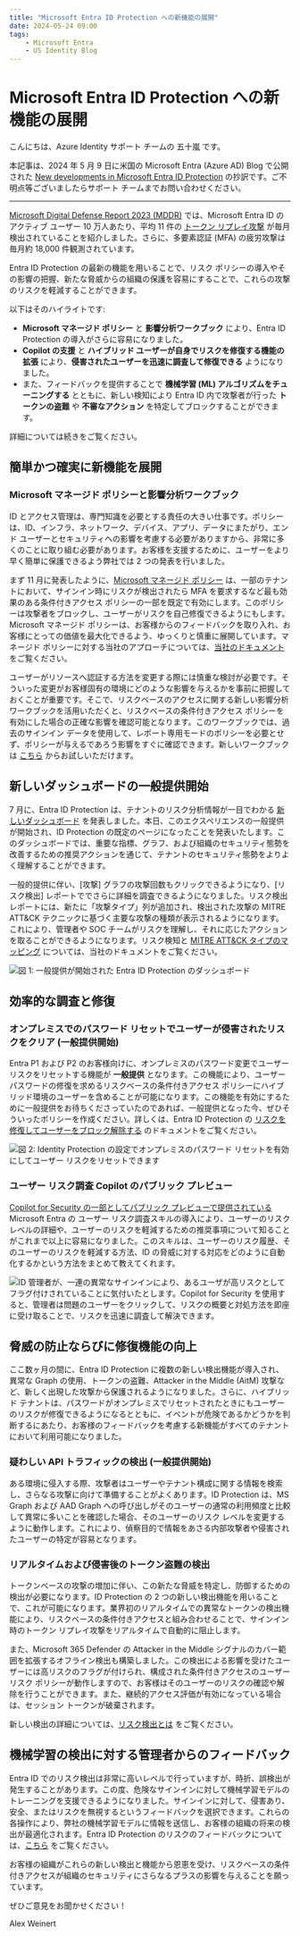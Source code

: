 ```yaml
---
title: "Microsoft Entra ID Protection への新機能の展開"
date: 2024-05-24 09:00
tags:
    - Microsoft Entra
    - US Identity Blog
---
```

# Microsoft Entra ID Protection への新機能の展開

こんにちは、Azure Identity サポート チームの 五十嵐 です。

本記事は、2024 年 5 月 9 日に米国の Microsoft Entra (Azure AD) Blog で公開された [New developments in Microsoft Entra ID Protection](https://techcommunity.microsoft.com/t5/microsoft-entra-blog/new-developments-in-microsoft-entra-id-protection/ba-p/4062701) の抄訳です。ご不明点等ございましたらサポート チームまでお問い合わせください。

----

[Microsoft Digital Defense Report 2023 (MDDR)](https://www.microsoft.com/ja-jp/security/security-insider/microsoft-digital-defense-report-2023) では、Microsoft Entra ID のアクティブ ユーザー 10 万人あたり、平均 11 件の [トークン リプレイ攻撃](https://learn.microsoft.com/ja-jp/entra/id-protection/concept-identity-protection-risks#anomalous-token) が毎月検出されていることを紹介しました。さらに、多要素認証 (MFA) の疲労攻撃は毎月約 18,000 件観測されています。

Entra ID Protection の最新の機能を用いることで、リスク ポリシーの導入やその影響の把握、新たな脅威からの組織の保護を容易にすることで、これらの攻撃のリスクを軽減することができます。 

以下はそのハイライトです:

- **Microsoft マネージド ポリシー** と **影響分析ワークブック** により、Entra ID Protection の導入がさらに容易になりました。
- **Copilot の支援** と **ハイブリッド ユーザーが自身でリスクを修復する機能の拡張** により、**侵害されたユーザーを迅速に調査して修復できる** ようになりました。
- また、フィードバックを提供することで **機械学習 (ML) アルゴリズムをチューニングする** とともに、新しい検知により Entra ID 内で攻撃者が行った **トークンの盗難** や **不審なアクション** を特定してブロックすることができます。 

詳細については続きをご覧ください。

## 簡単かつ確実に新機能を展開

### Microsoft マネージド ポリシーと影響分析ワークブック

ID とアクセス管理は、専門知識を必要とする責任の大きい仕事です。ポリシーは、ID、インフラ、ネットワーク、デバイス、アプリ、データにまたがり、エンド ユーザーとセキュリティへの影響を考慮する必要がありますから、非常に多くのことに取り組む必要があります。お客様を支援するために、ユーザーをより早く簡単に保護できるよう弊社では 2 つの発表を行いました。

まず 11 月に発表したように、[Microsoft マネージド ポリシー](https://learn.microsoft.com/ja-jp/entra/identity/conditional-access/managed-policies) は、一部のテナントにおいて、サインイン時にリスクが検出されたら MFA を要求するなど最も効果のある条件付きアクセス ポリシーの一部を既定で有効にします。このポリシーは攻撃者をブロックし、ユーザーがリスクを自己修復できるようにもします。Microsoft マネージド ポリシーは、お客様からのフィードバックを取り入れ、お客様にとっての価値を最大化できるよう、ゆっくりと慎重に展開しています。マネージド ポリシーに対する当社のアプローチについては、[当社のドキュメント](https://learn.microsoft.com/ja-jp/entra/identity/conditional-access/managed-policies) をご覧ください。

ユーザーがリソースへ認証する方法を変更する際には慎重な検討が必要です。そういった変更がお客様固有の環境にどのような影響を与えるかを事前に把握しておくことが重要です。そこで、リスクベースのアクセスに関する新しい影響分析ワークブックを活用いただくと、リスクベースの条件付きアクセス ポリシーを有効にした場合の正確な影響を確認可能となります。このワークブックでは、過去のサインイン データを使用して、レポート専用モードのポリシーを必要とせず、ポリシーが与えるであろう影響をすぐに確認できます。新しいワークブックは [こちら](https://learn.microsoft.com/ja-jp/entra/id-protection/workbook-risk-based-policy-impact) からお試しいただけます。

## 新しいダッシュボードの一般提供開始

7 月に、Entra ID Protection は、テナントのリスク分析情報が一目でわかる [新しいダッシュボード](https://jpazureid.github.io/blog/azure-active-directory/what-s-new-with-microsoft-entra-id-protection/) を発表しました。本日、このエクスペリエンスの一般提供が開始され、ID Protection の既定のページになったことを発表いたします。このダッシュボードでは、重要な指標、グラフ、および組織のセキュリティ態勢を改善するための推奨アクションを通じて、テナントのセキュリティ態勢をよりよく理解することができます。

一般的提供に伴い、[攻撃] グラフの攻撃回数もクリックできるようになり、[リスク検出] レポートででさらに詳細を調査できるようになりました。リスク検出レポートには、新たに「攻撃タイプ」列が追加され、検出された攻撃の MITRE ATT&CK テクニックに基づく主要な攻撃の種類が表示されるようになります。これにより、管理者や SOC チームがリスクを理解し、それに応じたアクションを取ることができるようになります。リスク検知と [MITRE ATT&CK タイプのマッピング](https://learn.microsoft.com/ja-jp/entra/id-protection/id-protection-dashboard#risk-detection-type-to-mitre-attack-type-mapping) については、当社のドキュメントをご覧ください。

![図 1: 一般提供が開始された Entra ID Protection のダッシュボード](./new-developments-in-microsoft-entra-id-protection/new-developments-in-microsoft-entra-id-protection-1.png)

## 効率的な調査と修復

### オンプレミスでのパスワード リセットでユーザーが侵害されたリスクをクリア (一般提供開始)

Entra P1 および P2 のお客様向けに、オンプレミスのパスワード変更でユーザー リスクをリセットする機能が **一般提供** となります。この機能により、ユーザー パスワードの修復を求めるリスクベースの条件付きアクセス ポリシーにハイブリッド環境のユーザーを含めることが可能になります。この機能を有効にするために一般提供をお待ちくださっていたのであれば、一般提供となった今、ぜひそういったポリシーを作成ください。詳しくは、Entra ID Protection の [リスクを修復してユーザーをブロック解除する](https://learn.microsoft.com/ja-jp/entra/id-protection/howto-identity-protection-remediate-unblock#allow-on-premises-password-reset-to-remediate-user-risks) のドキュメントをご覧ください。

![図 2: Identity Protection の設定でオンプレミスのパスワード リセットを有効にしてユーザー リスクをリセットできます](./new-developments-in-microsoft-entra-id-protection/new-developments-in-microsoft-entra-id-protection-2.png)

### ユーザー リスク調査 Copilot のパブリック プレビュー

[Copilot for Security の一部としてパブリック プレビューで提供されている](https://jpazureid.github.io/blog/azure-active-directory/microsoft-entra-adds-identity-skills-to-copilot-for-security%20copy/) Microsoft Entra の ユーザー リスク調査スキルの導入により、ユーザーのリスク レベルの詳細や、ユーザーのリスクを軽減するための推奨事項について知ることがこれまで以上に容易になりました。このスキルは、ユーザーのリスク履歴、そのユーザーのリスクを軽減する方法、ID の脅威に対する対応をどのように自動化するかという方法をまとめて教えてくれます。

![ID 管理者が、一連の異常なサインインにより、あるユーザが高リスクとしてフラグ付けされていることに気付いたとします。Copilot for Security を使用すると、管理者は問題のユーザーをクリックして、リスクの概要と対処方法を即座に受け取ることで、リスクを迅速に調査して解決できます。](./new-developments-in-microsoft-entra-id-protection/new-developments-in-microsoft-entra-id-protection-3.gif)

## 脅威の防止ならびに修復機能の向上

ここ数ヶ月の間に、Entra ID Protection に複数の新しい検出機能が導入され、異常な Graph の使用、トークンの盗難、Attacker in the Middle (AitM) 攻撃など、新しく出現した攻撃から保護されるようになりました。さらに、ハイブリッド テナントは、パスワードがオンプレミスでリセットされたときにもユーザーのリスクが修復できるようになるとともに、イベントが危険であるかどうかを判断するにあたり、お客様のフィードバックを考慮する新機能がすべてのテナントにおいて利用可能になりました。

### 疑わしい API トラフィックの検出 (一般提供開始)

ある環境に侵入する際、攻撃者はユーザーやテナント構成に関する情報を検索し、さらなる攻撃に向けて準備することがよくあります。ID Protection は、MS Graph および AAD Graph への呼び出しがそのユーザーの通常の利用頻度と比較して異常に多いことを確認した場合、そのユーザーのリスク レベルを変更するように動作します。これにより、偵察目的で情報をあさる内部攻撃者や侵害されたユーザーの特定が容易となります。

### リアルタイムおよび侵害後のトークン盗難の検出

トークンベースの攻撃の増加に伴い、この新たな脅威を特定し、防御するための検出が必要になります。ID Protection の 2 つの新しい検出機能を用いることで、これが可能になります。業界初のリアルタイムでの異常なトークンの検出機能により、リスクベースの条件付きアクセスと組み合わせることで、サインイン時のトークン リプレイ攻撃をリアルタイムで自動的に阻止します。

また、Microsoft 365 Defender の Attacker in the Middle シグナルのカバー範囲を拡張するオフライン検出も構築しました。この検出による影響を受けたユーザーには高リスクのフラグが付けられ、構成された条件付きアクセスのユーザー リスク ポリシーが動作しますので、お客様はそのユーザーのリスクの確認や解除を行うことができます。また、継続的アクセス評価が有効になっている場合は、セッション トークンが破棄されます。

新しい検出の詳細については、[リスク検出とは](https://learn.microsoft.com/ja-jp/entra/id-protection/concept-identity-protection-risks) をご覧ください。

## 機械学習の検出に対する管理者からのフィードバック

Entra ID でのリスク検出は非常に高いレベルで行っていますが、時折、誤検出が発生することがあります。この度、危険なサインインに対して機械学習モデルのトレーニングを支援できるようになりました。サインインに対して、侵害あり、安全、またはリスクを無視するというフィードバックを選択できます。これらの各操作により、弊社の機械学習モデルに情報を送信し、お客様の組織の将来の検出が最適化されます。Entra ID Protection のリスクのフィードバックについては、[こちら](https://learn.microsoft.com/ja-jp/entra/id-protection/howto-identity-protection-risk-feedback#how-does-microsoft-entra-id-use-my-risk-feedback) をご覧ください。

お客様の組織がこれらの新しい検出と機能から恩恵を受け、リスクベースの条件付きアクセスが組織のセキュリティにさらなるプラスの影響を与えることを願っています。

ぜひご意見をお聞かせください！

Alex Weinert
